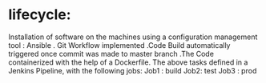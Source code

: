 # lifecycle:
 Installation of software on the machines using a configuration management tool : Ansible . Git Workflow  implemented .Code Build automatically  triggered once commit was made to master branch .The Code  containerized with the help of a Dockerfile. The above tasks defined in a Jenkins Pipeline, with the following jobs:
Job1 : build
Job2: test
Job3 : prod
